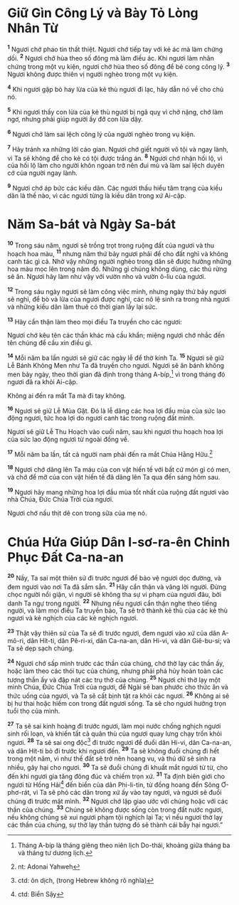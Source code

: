 # Giữ Gìn Công Lý và Bày Tỏ Lòng Nhân Từ

<sup><b>1</b></sup> Ngươi chớ phao tin thất thiệt. Ngươi chớ tiếp tay với kẻ ác mà làm chứng dối. <sup><b>2</b></sup> Ngươi chớ hùa theo số đông mà làm điều ác. Khi ngươi làm nhân chứng trong một vụ kiện, ngươi chớ hùa theo số đông để bẻ cong công lý. <sup><b>3</b></sup> Ngươi không được thiên vị người nghèo trong một vụ kiện.

<sup><b>4</b></sup> Khi ngươi gặp bò hay lừa của kẻ thù ngươi đi lạc, hãy dẫn nó về cho chủ nó.

<sup><b>5</b></sup> Khi ngươi thấy con lừa của kẻ thù ngươi bị ngã quỵ vì chở nặng, chớ làm ngơ, nhưng phải giúp người ấy đỡ con lừa dậy.

<sup><b>6</b></sup> Ngươi chớ làm sai lệch công lý của người nghèo trong vụ kiện.

<sup><b>7</b></sup> Hãy tránh xa những lời cáo gian. Ngươi chớ giết người vô tội và ngay lành, vì Ta sẽ không để cho kẻ có tội được trắng án. <sup><b>8</b></sup> Ngươi chớ nhận hối lộ, vì của hối lộ làm cho người khôn ngoan trở nên đui mù và làm sai lệch duyên cớ của người ngay lành.

<sup><b>9</b></sup> Ngươi chớ áp bức các kiều dân. Các ngươi thấu hiểu tâm trạng của kiều dân là thế nào, vì các ngươi từng là kiều dân trong xứ Ai-cập.

# Năm Sa-bát và Ngày Sa-bát

<sup><b>10</b></sup> Trong sáu năm, ngươi sẽ trồng trọt trong ruộng đất của ngươi và thu hoạch hoa màu, <sup><b>11</b></sup> nhưng năm thứ bảy ngươi phải để cho đất nghỉ và không canh tác gì cả. Nhờ vậy những người nghèo trong dân sẽ được hưởng những hoa màu mọc lên trong năm đó. Những gì chúng không dùng, các thú rừng sẽ ăn. Ngươi hãy làm như vậy với vườn nho và vườn ô-liu của ngươi.

<sup><b>12</b></sup> Trong sáu ngày ngươi sẽ làm công việc mình, nhưng ngày thứ bảy ngươi sẽ nghỉ, để bò và lừa của ngươi được nghỉ, các nô lệ sinh ra trong nhà ngươi và những kiều dân làm thuê có thời gian lấy lại sức.

<sup><b>13</b></sup> Hãy cẩn thận làm theo mọi điều Ta truyền cho các ngươi:

Ngươi chớ kêu tên các thần khác mà cầu khẩn; miệng ngươi chớ nhắc đến tên chúng để cầu xin điều gì.

<sup><b>14</b></sup> Mỗi năm ba lần ngươi sẽ giữ các ngày lễ để thờ kính Ta. <sup><b>15</b></sup> Ngươi sẽ giữ Lễ Bánh Không Men như Ta đã truyền cho ngươi. Ngươi sẽ ăn bánh không men bảy ngày, theo thời gian đã định trong tháng A-bíp,[^1-7b21011d-6f47-468d-b2b3-13fe13a9920a] vì trong tháng đó ngươi đã ra khỏi Ai-cập.

Không ai đến ra mắt Ta mà đi tay không.

<sup><b>16</b></sup> Ngươi sẽ giữ Lễ Mùa Gặt. Ðó là lễ dâng các hoa lợi đầu mùa của sức lao động ngươi, tức hoa lợi do ngươi canh tác trong ruộng đất mình.

Ngươi sẽ giữ Lễ Thu Hoạch vào cuối năm, sau khi ngươi thu hoạch hoa lợi của sức lao động ngươi từ ngoài đồng về.

<sup><b>17</b></sup> Mỗi năm ba lần, tất cả người nam phải đến ra mắt Chúa Hằng Hữu.[^2-7b21011d-6f47-468d-b2b3-13fe13a9920a]

<sup><b>18</b></sup> Ngươi chớ dâng lên Ta máu của con vật hiến tế với bất cứ món gì có men, và chớ để mỡ của con vật hiến tế đã dâng lên Ta qua đến sáng hôm sau.

<sup><b>19</b></sup> Ngươi hãy mang những hoa lợi đầu mùa tốt nhất của ruộng đất ngươi vào nhà Chúa, Ðức Chúa Trời của ngươi.

Ngươi chớ nấu thịt dê con trong sữa của mẹ nó.

# Chúa Hứa Giúp Dân I-sơ-ra-ên Chinh Phục Ðất Ca-na-an

<sup><b>20</b></sup> Nầy, Ta sai một thiên sứ đi trước ngươi để bảo vệ ngươi dọc đường, và đem ngươi vào nơi Ta đã sắm sẵn. <sup><b>21</b></sup> Hãy cẩn thận và vâng lời người. Ðừng chọc người nổi giận, vì người sẽ không tha sự vi phạm của ngươi đâu, bởi danh Ta ngự trong người. <sup><b>22</b></sup> Nhưng nếu ngươi cẩn thận nghe theo tiếng người, và làm mọi điều Ta truyền bảo, Ta sẽ trở thành kẻ thù của các kẻ thù ngươi và kẻ nghịch của các kẻ nghịch ngươi.

<sup><b>23</b></sup> Thật vậy thiên sứ của Ta sẽ đi trước ngươi, đem ngươi vào xứ của dân A-mô-ri, dân Hít-ti, dân Pê-ri-xi, dân Ca-na-an, dân Hi-vi, và dân Giê-bu-si; và Ta sẽ dẹp sạch chúng.

<sup><b>24</b></sup> Ngươi chớ sấp mình trước các thần của chúng, chớ thờ lạy các thần ấy, hoặc làm theo các thói tục của chúng, nhưng phải phá hủy hoàn toàn các tượng thần ấy và đập nát các trụ thờ của chúng. <sup><b>25</b></sup> Ngươi chỉ thờ lạy một mình Chúa, Ðức Chúa Trời của ngươi, để Ngài sẽ ban phước cho thức ăn và thức uống của ngươi, và Ta sẽ cất bịnh tật ra khỏi các ngươi. <sup><b>26</b></sup> Không ai sẽ bị hư thai hoặc hiếm con trong đất ngươi sống. Ta sẽ cho ngươi hưởng trọn tuổi thọ của mình.

<sup><b>27</b></sup> Ta sẽ sai kinh hoàng đi trước ngươi, làm mọi nước chống nghịch ngươi sinh rối loạn, và khiến tất cả quân thù của ngươi quay lưng chạy trốn khỏi ngươi. <sup><b>28</b></sup> Ta sẽ sai ong độc[^3-7b21011d-6f47-468d-b2b3-13fe13a9920a] đi trước ngươi để đuổi dân Hi-vi, dân Ca-na-an, và dân Hít-ti bỏ đi trước khi ngươi đến. <sup><b>29</b></sup> Ta sẽ không đuổi chúng đi hết trong một năm, vì như thế đất sẽ trở nên hoang vu, và thú dữ sẽ sinh ra nhiều, gây hại cho ngươi. <sup><b>30</b></sup> Ta sẽ đuổi chúng đi khuất mắt ngươi từ từ, cho đến khi ngươi gia tăng đông đúc và chiếm trọn xứ. <sup><b>31</b></sup> Ta định biên giới cho ngươi từ Hồng Hải[^4-7b21011d-6f47-468d-b2b3-13fe13a9920a] đến biển của dân Phi-li-tin, từ đồng hoang đến Sông Ơ-phơ-rát, vì Ta sẽ phó các dân trong xứ ấy vào tay ngươi, và ngươi sẽ đuổi chúng đi trước mặt mình. <sup><b>32</b></sup> Ngươi chớ lập giao ước với chúng hoặc với các thần của chúng. <sup><b>33</b></sup> Chúng sẽ không được sống còn trong đất nước ngươi, nếu không chúng sẽ xui ngươi phạm tội nghịch lại Ta; vì nếu ngươi thờ lạy các thần của chúng, sự thờ lạy thần tượng đó sẽ thành cái bẫy hại ngươi.”

[^1-7b21011d-6f47-468d-b2b3-13fe13a9920a]: Tháng A-bíp là tháng giêng theo niên lịch Do-thái, khoảng giữa tháng ba và tháng tư dương lịch.

[^2-7b21011d-6f47-468d-b2b3-13fe13a9920a]: nt: Adonai Yahweh

[^3-7b21011d-6f47-468d-b2b3-13fe13a9920a]: ctd: ôn dịch, (trong Hebrew không rõ nghĩa)

[^4-7b21011d-6f47-468d-b2b3-13fe13a9920a]: ctd: Biển Sậy
